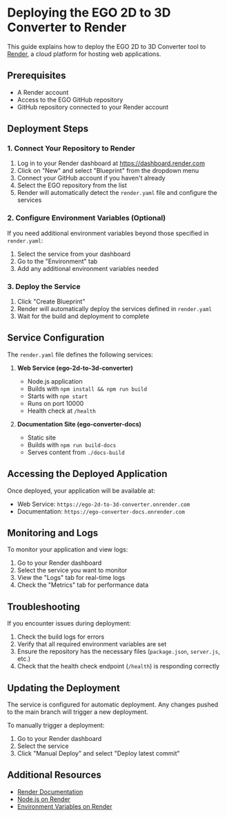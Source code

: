 # Deploying the EGO 2D to 3D Converter to Render

This guide explains how to deploy the EGO 2D to 3D Converter tool to [Render](https://render.com), a cloud platform for hosting web applications.

## Prerequisites

- A Render account
- Access to the EGO GitHub repository
- GitHub repository connected to your Render account

## Deployment Steps

### 1. Connect Your Repository to Render

1. Log in to your Render dashboard at https://dashboard.render.com
2. Click on "New" and select "Blueprint" from the dropdown menu
3. Connect your GitHub account if you haven't already
4. Select the EGO repository from the list
5. Render will automatically detect the `render.yaml` file and configure the services

### 2. Configure Environment Variables (Optional)

If you need additional environment variables beyond those specified in `render.yaml`:

1. Select the service from your dashboard
2. Go to the "Environment" tab
3. Add any additional environment variables needed

### 3. Deploy the Service

1. Click "Create Blueprint"
2. Render will automatically deploy the services defined in `render.yaml`
3. Wait for the build and deployment to complete

## Service Configuration

The `render.yaml` file defines the following services:

1. **Web Service (ego-2d-to-3d-converter)**
   - Node.js application
   - Builds with `npm install && npm run build`
   - Starts with `npm start`
   - Runs on port 10000
   - Health check at `/health`

2. **Documentation Site (ego-converter-docs)**
   - Static site
   - Builds with `npm run build-docs`
   - Serves content from `./docs-build`

## Accessing the Deployed Application

Once deployed, your application will be available at:

- Web Service: `https://ego-2d-to-3d-converter.onrender.com`
- Documentation: `https://ego-converter-docs.onrender.com`

## Monitoring and Logs

To monitor your application and view logs:

1. Go to your Render dashboard
2. Select the service you want to monitor
3. View the "Logs" tab for real-time logs
4. Check the "Metrics" tab for performance data

## Troubleshooting

If you encounter issues during deployment:

1. Check the build logs for errors
2. Verify that all required environment variables are set
3. Ensure the repository has the necessary files (`package.json`, `server.js`, etc.)
4. Check that the health check endpoint (`/health`) is responding correctly

## Updating the Deployment

The service is configured for automatic deployment. Any changes pushed to the main branch will trigger a new deployment.

To manually trigger a deployment:

1. Go to your Render dashboard
2. Select the service
3. Click "Manual Deploy" and select "Deploy latest commit"

## Additional Resources

- [Render Documentation](https://render.com/docs)
- [Node.js on Render](https://render.com/docs/deploy-node-express-app)
- [Environment Variables on Render](https://render.com/docs/environment-variables)
